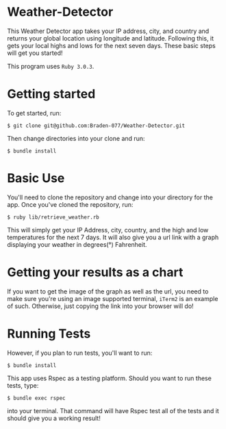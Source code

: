 # Weather-Detector

This Weather Detector app takes your IP address, city, and country and returns your global location using longitude and latitude. Following this, it gets your local highs and lows for the next seven days. These basic steps will get you started!

This program uses ```Ruby 3.0.3```. 

# Getting started
To get started, run:
   
    $ git clone git@github.com:Braden-077/Weather-Detector.git
    
Then change directories into your clone and run: 

    $ bundle install

# Basic Use
You'll need to clone the repository and change into your directory for the app. 
Once you've cloned the repository, run:
    
    $ ruby lib/retrieve_weather.rb 
    
 This will simply get your IP Address, city, country, and the high and low temperatures for the next 7 days. It will also give you a url link with a graph displaying your weather in degrees(°) Fahrenheit. 
 
 
# Getting your results as a chart
 If you want to get the image of the graph as well as the url, you need to make sure you're using an image supported terminal, ```iTerm2``` is an example of such. Otherwise, just copying the link into your browser will do!
 

# Running Tests
However, if you plan to run tests, you'll want to run: 

    $ bundle install
  
 This app uses Rspec as a testing platform. Should you want to run these tests, type:
 
    $ bundle exec rspec 
 
 into your terminal. That command will have Rspec test all of the tests and it should give you a working result!


